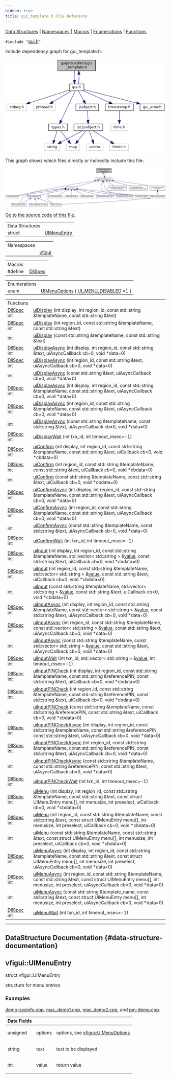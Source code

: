 ```yaml
---
hidden: true
title: gui_template.h File Reference
---
```


[Data Structures](#nested-classes) \| [Namespaces](#namespaces) \| [Macros](#define-members) \| [Enumerations](#enum-members) \| [Functions](#func-members)

`#include "`<a href="gui_8h_source.md">gui.h</a>`"`

Include dependency graph for gui_template.h:

![](gui__template_8h__incl.png)

This graph shows which files directly or indirectly include this file:

![](gui__template_8h__dep__incl.png)

<a href="gui__template_8h_source.md">Go to the source code of this file.</a>

|  |  |
|----|----|
| Data Structures |  |
| struct   | <a href="namespacevfigui.md#structvfigui_1_1_u_i_menu_entry">UIMenuEntry</a> |

|            |                                                  |
|------------|--------------------------------------------------|
| Namespaces |                                                  |
|            | <a href="namespacevfigui.md">vfigui</a> |

|  |  |
|----|----|
| Macros |  |
| #define  | <a href="group__vfigui.md#gad7c2e1cb200073ed64c64285a5f37231">DllSpec</a> |

|  |  |
|----|----|
| Enumerations |  |
| enum   | <a href="namespacevfigui.md#aa90b029c4b564092e6cdb23f518b6bb8">UIMenuOptions</a> { <a href="namespacevfigui.md#aa90b029c4b564092e6cdb23f518b6bb8a60b7fb3952f82aa365ac1d4e13335797">UI_MENU_DISABLED</a> =1 } |

|  |  |
|----|----|
| Functions |  |
| <a href="sound_8h.md#ad7c2e1cb200073ed64c64285a5f37231">DllSpec</a> int  | <a href="namespacevfigui.md#ad8a2161c5d5a12d5555951b2f6b103df">uiDisplay</a> (int display, int region_id, const std::string &templateName, const std::string &text) |
| <a href="sound_8h.md#ad7c2e1cb200073ed64c64285a5f37231">DllSpec</a> int  | <a href="namespacevfigui.md#ae1cbfaf2abb0590395fbf5261db6669d">uiDisplay</a> (int region_id, const std::string &templateName, const std::string &text) |
| int  | <a href="namespacevfigui.md#a7dfffbe598f9b851ce1494efcf7c7016">uiDisplay</a> (const std::string &templateName, const std::string &text) |
| <a href="sound_8h.md#ad7c2e1cb200073ed64c64285a5f37231">DllSpec</a> int  | <a href="namespacevfigui.md#a7ef65e67ea8ea8f74e8473bb3b393567">uiDisplayAsync</a> (int display, int region_id, const std::string &text, uiAsyncCallback cb=0, void \*data=0) |
| <a href="sound_8h.md#ad7c2e1cb200073ed64c64285a5f37231">DllSpec</a> int  | <a href="namespacevfigui.md#a0981cb984ea5389bd4f6a2b8d98011c3">uiDisplayAsync</a> (int region_id, const std::string &text, uiAsyncCallback cb=0, void \*data=0) |
| int  | <a href="namespacevfigui.md#a07e92040457dc9b34b784f5ca7eb8613">uiDisplayAsync</a> (const std::string &text, uiAsyncCallback cb=0, void \*data=0) |
| <a href="sound_8h.md#ad7c2e1cb200073ed64c64285a5f37231">DllSpec</a> int  | <a href="namespacevfigui.md#aa8c8c7cd53187a0ddaf1ad952ac2fa89">uiDisplayAsync</a> (int display, int region_id, const std::string &templateName, const std::string &text, uiAsyncCallback cb=0, void \*data=0) |
| <a href="sound_8h.md#ad7c2e1cb200073ed64c64285a5f37231">DllSpec</a> int  | <a href="namespacevfigui.md#ab7b5e17d8c22f9f234f938163a55ed35">uiDisplayAsync</a> (int region_id, const std::string &templateName, const std::string &text, uiAsyncCallback cb=0, void \*data=0) |
| int  | <a href="namespacevfigui.md#a6eac13906076612f805ab58793a43cce">uiDisplayAsync</a> (const std::string &templateName, const std::string &text, uiAsyncCallback cb=0, void \*data=0) |
| <a href="sound_8h.md#ad7c2e1cb200073ed64c64285a5f37231">DllSpec</a> int  | <a href="namespacevfigui.md#a8579cb74c1f8b3d0d855d7b8ca06f462">uiDisplayWait</a> (int txn_id, int timeout_msec=-1) |
| <a href="sound_8h.md#ad7c2e1cb200073ed64c64285a5f37231">DllSpec</a> int  | <a href="namespacevfigui.md#a30b5d12037b46ee2ab8261bd9edcc047">uiConfirm</a> (int display, int region_id, const std::string &templateName, const std::string &text, uiCallback cb=0, void \*cbdata=0) |
| <a href="sound_8h.md#ad7c2e1cb200073ed64c64285a5f37231">DllSpec</a> int  | <a href="namespacevfigui.md#aa69b25bb68c919f8a8e27a4850ed741d">uiConfirm</a> (int region_id, const std::string &templateName, const std::string &text, uiCallback cb=0, void \*cbdata=0) |
| int  | <a href="namespacevfigui.md#a9f4db443faab5f8a3c9fbccf81229451">uiConfirm</a> (const std::string &templateName, const std::string &text, uiCallback cb=0, void \*cbdata=0) |
| <a href="sound_8h.md#ad7c2e1cb200073ed64c64285a5f37231">DllSpec</a> int  | <a href="namespacevfigui.md#a6bfa2fed6af97902225d42d89f7e6598">uiConfirmAsync</a> (int display, int region_id, const std::string &templateName, const std::string &text, uiAsyncCallback cb=0, void \*data=0) |
| <a href="sound_8h.md#ad7c2e1cb200073ed64c64285a5f37231">DllSpec</a> int  | <a href="namespacevfigui.md#a57dc5b62e7f7fb17adaa60bc70cb4b4e">uiConfirmAsync</a> (int region_id, const std::string &templateName, const std::string &text, uiAsyncCallback cb=0, void \*data=0) |
| int  | <a href="namespacevfigui.md#a820f14caba76881f193b683b8f464ceb">uiConfirmAsync</a> (const std::string &templateName, const std::string &text, uiAsyncCallback cb=0, void \*data=0) |
| <a href="sound_8h.md#ad7c2e1cb200073ed64c64285a5f37231">DllSpec</a> int  | <a href="namespacevfigui.md#a932cb60db6f53cfe8bc8759d05e6e09e">uiConfirmWait</a> (int txn_id, int timeout_msec=-1) |
| <a href="sound_8h.md#ad7c2e1cb200073ed64c64285a5f37231">DllSpec</a> int  | <a href="namespacevfigui.md#abc2e22a493f5dbdb8bfad06dd187d51a">uiInput</a> (int display, int region_id, const std::string &templateName, std::vector\< std::string \> &<a href="_web_service_wrappers_8c.md#a6e248376c0290338633d8137822eb209">value</a>, const std::string &text, uiCallback cb=0, void \*cbdata=0) |
| <a href="sound_8h.md#ad7c2e1cb200073ed64c64285a5f37231">DllSpec</a> int  | <a href="namespacevfigui.md#a1f7eb2e08d981c8985042e63f99a8c00">uiInput</a> (int region_id, const std::string &templateName, std::vector\< std::string \> &<a href="_web_service_wrappers_8c.md#a6e248376c0290338633d8137822eb209">value</a>, const std::string &text, uiCallback cb=0, void \*cbdata=0) |
| int  | <a href="namespacevfigui.md#a3945d4b563dba269f81f03506e1672e5">uiInput</a> (const std::string &templateName, std::vector\< std::string \> &<a href="_web_service_wrappers_8c.md#a6e248376c0290338633d8137822eb209">value</a>, const std::string &text, uiCallback cb=0, void \*cbdata=0) |
| <a href="sound_8h.md#ad7c2e1cb200073ed64c64285a5f37231">DllSpec</a> int  | <a href="namespacevfigui.md#a6c27e35cafa80cbcc8464b472a8346f7">uiInputAsync</a> (int display, int region_id, const std::string &templateName, const std::vector\< std::string \> &<a href="_web_service_wrappers_8c.md#a6e248376c0290338633d8137822eb209">value</a>, const std::string &text, uiAsyncCallback cb=0, void \*data=0) |
| <a href="sound_8h.md#ad7c2e1cb200073ed64c64285a5f37231">DllSpec</a> int  | <a href="namespacevfigui.md#aa7ff3a4e3261b4ebacbf7f8d193fa337">uiInputAsync</a> (int region_id, const std::string &templateName, const std::vector\< std::string \> &<a href="_web_service_wrappers_8c.md#a6e248376c0290338633d8137822eb209">value</a>, const std::string &text, uiAsyncCallback cb=0, void \*data=0) |
| int  | <a href="namespacevfigui.md#af464dd48aaf1446db4f0c0b8b8f1b571">uiInputAsync</a> (const std::string &templateName, const std::vector\< std::string \> &<a href="_web_service_wrappers_8c.md#a6e248376c0290338633d8137822eb209">value</a>, const std::string &text, uiAsyncCallback cb=0, void \*data=0) |
| <a href="sound_8h.md#ad7c2e1cb200073ed64c64285a5f37231">DllSpec</a> int  | <a href="namespacevfigui.md#afebb1f35d2b398978a3fc6baf6a72e3e">uiInputWait</a> (int txn_id, std::vector\< std::string \> &<a href="_web_service_wrappers_8c.md#a6e248376c0290338633d8137822eb209">value</a>, int timeout_msec=-1) |
| <a href="sound_8h.md#ad7c2e1cb200073ed64c64285a5f37231">DllSpec</a> int  | <a href="namespacevfigui.md#a89a70f269a838ac0cf8011856f1e7882">uiInputPINCheck</a> (int display, int region_id, const std::string &templateName, const std::string &referencePIN, const std::string &text, uiCallback cb=0, void \*cbdata=0) |
| <a href="sound_8h.md#ad7c2e1cb200073ed64c64285a5f37231">DllSpec</a> int  | <a href="namespacevfigui.md#afc9d66509cc8c12b2e9a0f6236cabb92">uiInputPINCheck</a> (int region_id, const std::string &templateName, const std::string &referencePIN, const std::string &text, uiCallback cb=0, void \*cbdata=0) |
| int  | <a href="namespacevfigui.md#a40aa14783303e452b6f82ad687a26eed">uiInputPINCheck</a> (const std::string &templateName, const std::string &referencePIN, const std::string &text, uiCallback cb=0, void \*cbdata=0) |
| <a href="sound_8h.md#ad7c2e1cb200073ed64c64285a5f37231">DllSpec</a> int  | <a href="namespacevfigui.md#af83bcb0d3c6baa8de991d79d81014b87">uiInputPINCheckAsync</a> (int display, int region_id, const std::string &templateName, const std::string &referencePIN, const std::string &text, uiAsyncCallback cb=0, void \*data=0) |
| <a href="sound_8h.md#ad7c2e1cb200073ed64c64285a5f37231">DllSpec</a> int  | <a href="namespacevfigui.md#a704739c768ff6350c1d163aaa5deb3a1">uiInputPINCheckAsync</a> (int region_id, const std::string &templateName, const std::string &referencePIN, const std::string &text, uiAsyncCallback cb=0, void \*data=0) |
| int  | <a href="namespacevfigui.md#abc8bc6e55c13d89e51d5a174dabf7e99">uiInputPINCheckAsync</a> (const std::string &templateName, const std::string &referencePIN, const std::string &text, uiAsyncCallback cb=0, void \*data=0) |
| <a href="sound_8h.md#ad7c2e1cb200073ed64c64285a5f37231">DllSpec</a> int  | <a href="namespacevfigui.md#ae23c072e72e864549ed92e34d7eba717">uiInputPINCheckWait</a> (int txn_id, int timeout_msec=-1) |
| <a href="sound_8h.md#ad7c2e1cb200073ed64c64285a5f37231">DllSpec</a> int  | <a href="namespacevfigui.md#a98d3ffe172afda1fbc4586f09af7606c">uiMenu</a> (int display, int region_id, const std::string &templateName, const std::string &text, const struct UIMenuEntry menu\[\], int menusize, int preselect, uiCallback cb=0, void \*cbdata=0) |
| <a href="sound_8h.md#ad7c2e1cb200073ed64c64285a5f37231">DllSpec</a> int  | <a href="namespacevfigui.md#a51553a615e55eb90a3a5b9da1a0b55c0">uiMenu</a> (int region_id, const std::string &templateName, const std::string &text, const struct UIMenuEntry menu\[\], int menusize, int preselect, uiCallback cb=0, void \*cbdata=0) |
| int  | <a href="namespacevfigui.md#a9b7020c4f8fb93cd3b19df1d1064b106">uiMenu</a> (const std::string &templateName, const std::string &text, const struct UIMenuEntry menu\[\], int menusize, int preselect, uiCallback cb=0, void \*cbdata=0) |
| <a href="sound_8h.md#ad7c2e1cb200073ed64c64285a5f37231">DllSpec</a> int  | <a href="namespacevfigui.md#abce089ab208df1ad1bfa04561f3d322c">uiMenuAsync</a> (int display, int region_id, const std::string &templateName, const std::string &text, const struct UIMenuEntry menu\[\], int menusize, int preselect, uiAsyncCallback cb=0, void \*data=0) |
| <a href="sound_8h.md#ad7c2e1cb200073ed64c64285a5f37231">DllSpec</a> int  | <a href="namespacevfigui.md#a5e360bdfb7050535067e3fcd93176769">uiMenuAsync</a> (int region_id, const std::string &templateName, const std::string &text, const struct UIMenuEntry menu\[\], int menusize, int preselect, uiAsyncCallback cb=0, void \*data=0) |
| int  | <a href="namespacevfigui.md#a02210718552d1e11062bb7823f7bf630">uiMenuAsync</a> (const std::string &template_name, const std::string &text, const struct UIMenuEntry menu\[\], int menusize, int preselect, uiAsyncCallback cb=0, void \*data=0) |
| <a href="sound_8h.md#ad7c2e1cb200073ed64c64285a5f37231">DllSpec</a> int  | <a href="namespacevfigui.md#a7bcce0289e8d528e362c8da5657ffafb">uiMenuWait</a> (int txn_id, int timeout_msec=-1) |

------------------------------------------------------------------------

## DataStructure Documentation {#data-structure-documentation}

## vfigui::UIMenuEntry <a href="#structvfigui_1_1_u_i_menu_entry" id="structvfigui_1_1_u_i_menu_entry"></a>

<p>struct vfigui::UIMenuEntry</p>

structure for menu entries

### Examples

<a href="demo-sysinfo_8cpp-example.md#_a2">demo-sysinfo.cpp</a>, <a href="mac_demo1_8cpp-example.md#_a10">mac_demo1.cpp</a>, <a href="mac_demo2_8cpp-example.md#_a3">mac_demo2.cpp</a>, and <a href="pm-demo_8cpp-example.md#_a6">pm-demo.cpp</a>.

| Data Fields |  |  |
|----|----|----|
| unsigned | options | <p>options, see <a href="namespacevfigui.md#aa90b029c4b564092e6cdb23f518b6bb8">vfigui::UIMenuOptions</a></p> |
| string | text | <p>text to be displayed</p> |
| int | value | <p>return value</p> |

